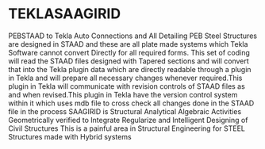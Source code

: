 # TEKLASAAGIRID
PEBSTAAD to Tekla Auto Connections and All Detailing
PEB Steel Structures are designed in STAAD and these are all plate made systems which Tekla Software cannot convert Directly for all required forms.
This set of coding will read the STAAD files designed with Tapered sections and will convert that into the Tekla plugin data which are directly readable through a plugin in Tekla and will prepare all necessary changes whenever required.This plugin in Tekla will communicate with revision controls of STAAD files as and when revised.This plugin in Tekla have the version control system within it which uses mdb file to cross check all changes done in the STAAD file in the process
SAAGIRID is Structural Analytical Algebraic Activities Geometrically verified to Integrate Regularize and Intelligent Designing of Civil Structures
This is a painful area in Structural Engineering for STEEL Structures made with Hybrid systems
